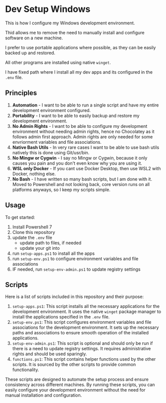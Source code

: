 # Dev Setup Windows

This is how I configure my Windows development environment.

Thid allows me to remove the need to manually install and configure software on a new machine.

I prefer to use portable applications where possible, as they can be easily backed up and restored.

All other programs are installed using native `winget`.

I have fixed path where I install all my dev apps and its configured in the `.env` file.

## Principles

1. **Automation** - I want to be able to run a single script and have my entire development environment configured.
2. **Portability** - I want to be able to easily backup and restore my development environment.
3. **No Admin Rights** - I want to be able to configure my development environment without needing admin rights, hence no Chocolatey as it follows admin first approach. Admin rights are only needed for some envriorment variables and file associations.
4. **Native Bash Utils** - In very rare cases I want to be able to use bash utils natively this is done using Git/usr/bin.
5. **No Mingw or Cygwin** - I say no Mingw or Cygwin, because it only causes you pain and you don't even know why you are using it.
6. **WSL only Docker** - If you cant use Docker Desktop, then use WSL2 with Docker, nothing else.
7. **No Bash** - I have written so many bash scripts, but I am done with it. Moved to Powershell and not looking back, core version runs on all platforms anyways, so I keep my scripts simple.

## Usage

To get started:

1. Install Powershell 7
2. Clone this repository
3. update the `.env` file
    - update path to files, if needed
    - update your git into
4. run `setup-apps.ps1` to install all the apps
5. run `setup-env.ps1` to configure environment variables and file associations
6. IF needed, run `setup-env-admin.ps1` to update registry settings

## Scripts

Here is a list of scripts included in this repository and their purpose:

1. `setup-apps.ps1`: This script installs all the necessary applications for the development environment. It uses the native `winget` package manager to install the applications specified in the `.env` file.
2. `setup-env.ps1`: This script configures environment variables and file associations for the development environment. It sets up the necessary paths and associations to ensure smooth operation of the installed applications.
3. `setup-env-admin.ps1`: This script is optional and should only be run if there is a need to update registry settings. It requires administrative rights and should be used sparingly.
4. `functions.ps1`: This script contains helper functions used by the other scripts. It is sourced by the other scripts to provide common functionality.

These scripts are designed to automate the setup process and ensure consistency across different machines. By running these scripts, you can easily configure your development environment without the need for manual installation and configuration.
